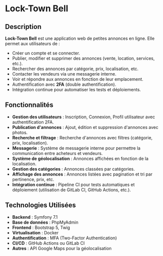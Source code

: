 # Lock-Town Bell

## Description

**Lock-Town Bell** est une application web de petites annonces en ligne. Elle permet aux utilisateurs de :
- Créer un compte et se connecter.
- Publier, modifier et supprimer des annonces (vente, location, services, etc.).
- Rechercher des annonces par catégorie, prix, localisation, etc.
- Contacter les vendeurs via une messagerie interne.
- Voir et répondre aux annonces en fonction de leur emplacement.
- Authentification avec **2FA** (double authentification).
- Intégration continue pour automatiser les tests et déploiements.

## Fonctionnalités

- **Gestion des utilisateurs** : Inscription, Connexion, Profil utilisateur avec authentification 2FA.
- **Publication d'annonces** : Ajout, édition et suppression d'annonces avec photos.
- **Recherche et filtrage** : Recherche d'annonces avec filtres (catégorie, prix, localisation).
- **Messagerie** : Système de messagerie interne pour permettre la communication entre acheteurs et vendeurs.
- **Système de géolocalisation** : Annonces affichées en fonction de la localisation.
- **Gestion des catégories** : Annonces classées par catégories.
- **Affichage des annonces** : Annonces listées avec pagination et tri par pertinence, prix, etc.
- **Intégration continue** : Pipeline CI pour tests automatiques et déploiement (utilisation de GitLab CI, GitHub Actions, etc.).

## Technologies Utilisées

- **Backend** : Symfony 7.1
- **Base de données** : PhpMyAdmin
- **Frontend** : Bootstrap 5, Twig
- **Virtualisation** : Docker
- **Authentification** : MFA (Two-Factor Authentication)
- **CI/CD** : GitHub Actions ou GitLab CI
- **Autres** : API Google Maps pour la géolocalisation
